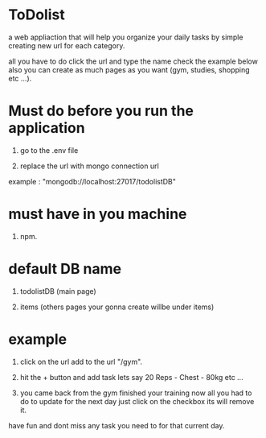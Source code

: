 # ToDolist

a web appliaction that will help you organize your daily tasks by simple creating new url for each category.

all you have to do click the url and type the name check the example below also you can create as much pages as you want (gym, studies, shopping etc ...).

# Must do before you run the application

1. go to the .env file

2. replace the url with mongo connection url

example :  "mongodb://localhost:27017/todolistDB"

# must have in you machine 

1. npm.

# default DB name

1. todolistDB (main page)

2. items (others pages your gonna create willbe under items)


# example

1. click on the url add to the url "/gym".

2. hit the + button and add task lets say 20 Reps - Chest - 80kg etc ...

3. you came back from the gym finished your training now all you had to do to update for the next day just click on the checkbox its will remove it.



have fun and dont miss any task you need to for that current day.